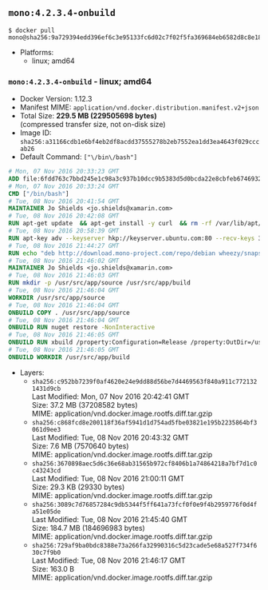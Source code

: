 ## `mono:4.2.3.4-onbuild`

```console
$ docker pull mono@sha256:9a729394edd396ef6c3e95133fc6d02c7f02f5fa369684eb6582d8c8e188c36d
```

-	Platforms:
	-	linux; amd64

### `mono:4.2.3.4-onbuild` - linux; amd64

-	Docker Version: 1.12.3
-	Manifest MIME: `application/vnd.docker.distribution.manifest.v2+json`
-	Total Size: **229.5 MB (229505698 bytes)**  
	(compressed transfer size, not on-disk size)
-	Image ID: `sha256:a31166cdb1e6bf4eb2df8acdd37555278b2eb7552ea1dd3ea4643f029cccab26`
-	Default Command: `["\/bin\/bash"]`

```dockerfile
# Mon, 07 Nov 2016 20:33:23 GMT
ADD file:6fdd763c7bbd245e1c98a3c937b10dcc9b5383d5d0bcda22e8cbfeb6746932da in / 
# Mon, 07 Nov 2016 20:33:24 GMT
CMD ["/bin/bash"]
# Tue, 08 Nov 2016 20:41:54 GMT
MAINTAINER Jo Shields <jo.shields@xamarin.com>
# Tue, 08 Nov 2016 20:42:08 GMT
RUN apt-get update 	&& apt-get install -y curl 	&& rm -rf /var/lib/apt/lists/*
# Tue, 08 Nov 2016 20:58:39 GMT
RUN apt-key adv --keyserver hkp://keyserver.ubuntu.com:80 --recv-keys 3FA7E0328081BFF6A14DA29AA6A19B38D3D831EF
# Tue, 08 Nov 2016 21:44:27 GMT
RUN echo "deb http://download.mono-project.com/repo/debian wheezy/snapshots/4.2.3.4 main" > /etc/apt/sources.list.d/mono-xamarin.list 	&& apt-get update 	&& apt-get install -y mono-devel ca-certificates-mono fsharp mono-vbnc nuget 	&& rm -rf /var/lib/apt/lists/*
# Tue, 08 Nov 2016 21:46:02 GMT
MAINTAINER Jo Shields <jo.shields@xamarin.com>
# Tue, 08 Nov 2016 21:46:03 GMT
RUN mkdir -p /usr/src/app/source /usr/src/app/build
# Tue, 08 Nov 2016 21:46:04 GMT
WORKDIR /usr/src/app/source
# Tue, 08 Nov 2016 21:46:04 GMT
ONBUILD COPY . /usr/src/app/source
# Tue, 08 Nov 2016 21:46:04 GMT
ONBUILD RUN nuget restore -NonInteractive
# Tue, 08 Nov 2016 21:46:05 GMT
ONBUILD RUN xbuild /property:Configuration=Release /property:OutDir=/usr/src/app/build/
# Tue, 08 Nov 2016 21:46:05 GMT
ONBUILD WORKDIR /usr/src/app/build
```

-	Layers:
	-	`sha256:c952bb7239f0af4620e24e9dd88d56be7d4469563f840a911c7721321431d9cb`  
		Last Modified: Mon, 07 Nov 2016 20:42:41 GMT  
		Size: 37.2 MB (37208582 bytes)  
		MIME: application/vnd.docker.image.rootfs.diff.tar.gzip
	-	`sha256:c868fcd8e200118f36af5941d1d754ad5fbe03821e195b2235864bf3061d9ee3`  
		Last Modified: Tue, 08 Nov 2016 20:43:32 GMT  
		Size: 7.6 MB (7570640 bytes)  
		MIME: application/vnd.docker.image.rootfs.diff.tar.gzip
	-	`sha256:3670898aec5d6c36e68ab31565b972cf8406b1a74864218a7bf7d1c0c43243cd`  
		Last Modified: Tue, 08 Nov 2016 21:00:11 GMT  
		Size: 29.3 KB (29330 bytes)  
		MIME: application/vnd.docker.image.rootfs.diff.tar.gzip
	-	`sha256:3089c7d76857284c9db5344f5ff641a73fcf0f0e9f4b2959776f0d4fa51e05de`  
		Last Modified: Tue, 08 Nov 2016 21:45:40 GMT  
		Size: 184.7 MB (184696983 bytes)  
		MIME: application/vnd.docker.image.rootfs.diff.tar.gzip
	-	`sha256:729af9ba0bdc8388e73a266fa32990316c5d23cade5e68a527f734f630c7f9b0`  
		Last Modified: Tue, 08 Nov 2016 21:46:17 GMT  
		Size: 163.0 B  
		MIME: application/vnd.docker.image.rootfs.diff.tar.gzip
